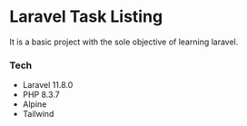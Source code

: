 # Laravel Task Listing

It is a basic project with the sole objective of learning laravel.

### Tech

-   Laravel 11.8.0
-   PHP 8.3.7
-   Alpine
-   Tailwind